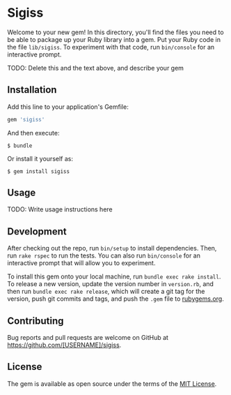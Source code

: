# Sigiss

Welcome to your new gem! In this directory, you'll find the files you need to be able to package up your Ruby library into a gem. Put your Ruby code in the file `lib/sigiss`. To experiment with that code, run `bin/console` for an interactive prompt.

TODO: Delete this and the text above, and describe your gem

## Installation

Add this line to your application's Gemfile:

```ruby
gem 'sigiss'
```

And then execute:

    $ bundle

Or install it yourself as:

    $ gem install sigiss

## Usage

TODO: Write usage instructions here

## Development

After checking out the repo, run `bin/setup` to install dependencies. Then, run `rake rspec` to run the tests. You can also run `bin/console` for an interactive prompt that will allow you to experiment.

To install this gem onto your local machine, run `bundle exec rake install`. To release a new version, update the version number in `version.rb`, and then run `bundle exec rake release`, which will create a git tag for the version, push git commits and tags, and push the `.gem` file to [rubygems.org](https://rubygems.org).

## Contributing

Bug reports and pull requests are welcome on GitHub at https://github.com/[USERNAME]/sigiss.


## License

The gem is available as open source under the terms of the [MIT License](http://opensource.org/licenses/MIT).

